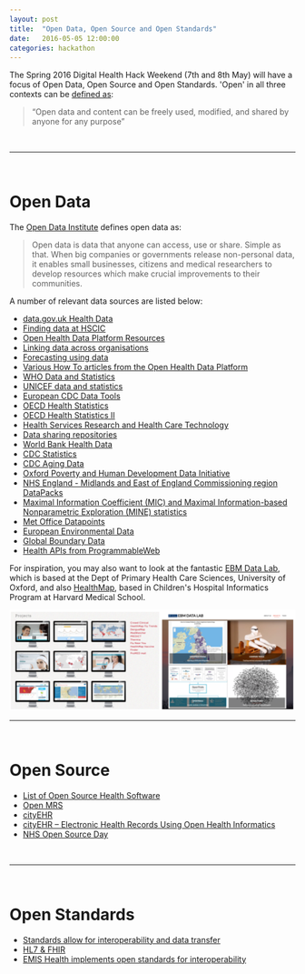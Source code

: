 ```yaml
---
layout: post
title:  "Open Data, Open Source and Open Standards"
date:   2016-05-05 12:00:00
categories: hackathon
---
```


    
The Spring 2016 Digital Health Hack Weekend (7th and 8th May) will have a focus of Open Data, Open Source and Open Standards.  'Open' in all three contexts can be <a href="http://opendefinition.org/">defined as</a>:

> “Open data and content can be freely used, modified, and shared by anyone for any purpose”

<br>

******

<br>

<h1 class="page-heading">Open Data</h1>

The <a href="https://theodi.org/what-is-open-data">Open Data Institute</a> defines open data as:

> Open data is data that anyone can access, use or share. Simple as that. When big companies or governments release non-personal data, it enables small businesses, citizens and medical researchers to develop resources which make crucial improvements to their communities.

A number of relevant data sources are listed below:
    
- [data.gov.uk Health Data](https://data.gov.uk/data/search?theme-primary=Health&core_dataset=true&api=true&unpublished=false)
- [Finding data at HSCIC](http://www.cde.org.uk/howto/hscic-data/)
- [Open Health Data Platform Resources](http://www.cde.org.uk/resources/resources.html)
- [Linking data across organisations](http://www.cde.org.uk/howto/cross-org-joins/)
- [Forecasting using data](http://www.cde.org.uk/howto/forecasting/)
- [Various How To articles from the Open Health Data Platform](http://www.cde.org.uk/howto/)
- [WHO Data and Statistics](http://www.who.int/research/en/)
- [UNICEF data and statistics](http://data.unicef.org/)
- [European CDC Data Tools](http://ecdc.europa.eu/en/data-tools/Pages/home.aspx)
- [OECD Health Statistics](http://www.oecd-ilibrary.org/social-issues-migration-health/data/oecd-health-statistics_health-data-en)
- [OECD Health Statistics II](http://stats.oecd.org/index.aspx?DataSetCode=HEALTH_STAT)
- [Health Services Research and Health Care Technology](http://www.nlm.nih.gov/hsrinfo/datasites.html)
- [Data sharing repositories](http://www.nlm.nih.gov/NIHbmic/nih_data_sharing_repositories.html)
- [World Bank Health Data](http://data.worldbank.org/topic/health)
- [CDC Statistics](http://www.cdc.gov/datastatistics/)
- [CDC Aging Data](http://www.cdc.gov/aging/data/)
- [Oxford Poverty and Human Development Data Initiative](http://www.ophi.org.uk/multidimensional-poverty-index/mpi-2014/mpi-data/)
- [NHS England - Midlands and East of England Commissioning region DataPacks](http://www.england.nhs.uk/resources/resources-for-ccgs/comm-for-value/mids-eoe/)
- [Maximal Information Coefficient (MIC) and Maximal Information-based Nonparametric Exploration (MINE) statistics](http://www.exploredata.net/Downloads)
- [Met Office Datapoints](http://www.metoffice.gov.uk/datapoint)
- [European Environmental Data](http://www.eea.europa.eu/data-and-maps/data#c11=&c17=&c5=all&c0=5&b_start=0)
- [Global Boundary Data](http://www.naturalearthdata.com/downloads/)
- [Health APIs from ProgrammableWeb](http://www.programmableweb.com/news/37-health-apis-google-health-avvo-and-fitbit/2012/03/21)

For inspiration, you may also want to look at the fantastic [EBM Data Lab](https://ebmdatalab.net/), which is based at the Dept of Primary Health Care Sciences, University of Oxford, and also [HealthMap](http://www.healthmap.org/site/projects), based in Children's Hospital Informatics Program at Harvard Medical School.

<img src="/img/healthmap_and_embdatalab.png" />

<br>

******

<br>

<h1 class="page-heading">Open Source</h1>

- [List of Open Source Health Software](https://en.wikipedia.org/wiki/List_of_open-source_health_software)
- [Open MRS](http://openmrs.org/)
- [cityEHR](https://sourceforge.net/projects/cityehr/)
- [cityEHR – Electronic Health Records Using Open Health Informatics](http://openhealthinformatics.org/wp-content/uploads/2014/11/2014-11-26-Basic-cityEHR.pdf)
- [NHS Open Source Day](http://openhealthinformatics.org/2014/11/nhs-open-source-day/)

<br>

******

<br>

<h1 class="page-heading">Open Standards</h1>

- [Standards allow for interoperability and data transfer](http://openhealthinformatics.org/standards/)
- [HL7 & FHIR](http://www.hl7.org/implement/standards/product_brief.cfm?product_id=343)
- [EMIS Health implements open standards for interoperability](https://www.emishealth.com/news-events/news/emis-health-implements-open-standards-for-interoperability/)

